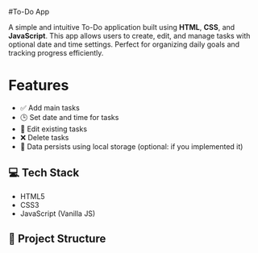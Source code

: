 #To-Do App

A simple and intuitive To-Do application built using **HTML**, **CSS**, and **JavaScript**. This app allows users to create, edit, and manage tasks with optional date and time settings. Perfect for organizing daily goals and tracking progress efficiently.

# Features

- ✅ Add main tasks
- 🕒 Set date and time for tasks
- 📝 Edit existing tasks
- ❌ Delete tasks
- 💾 Data persists using local storage (optional: if you implemented it)


## 💻 Tech Stack

- HTML5
- CSS3
- JavaScript (Vanilla JS)

## 📂 Project Structure
